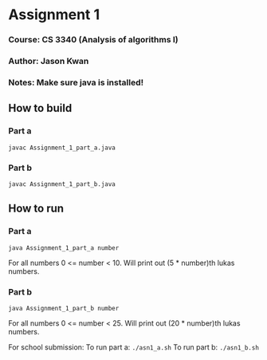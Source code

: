 # Assignment 1
### Course: CS 3340 (Analysis of algorithms I)
### Author: Jason Kwan

### Notes: Make sure java is installed!

## How to build
### Part a
```
javac Assignment_1_part_a.java
```

### Part b
```
javac Assignment_1_part_b.java
```

## How to run
### Part a
```
java Assignment_1_part_a number
```
For all numbers 0 <= number < 10.
Will print out (5 * number)th lukas numbers.

### Part b
```
java Assignment_1_part_b number
```
For all numbers 0 <= number < 25.
Will print out (20 * number)th lukas numbers.

For school submission:
To run part a: ```./asn1_a.sh```
To run part b: ```./asn1_b.sh```

